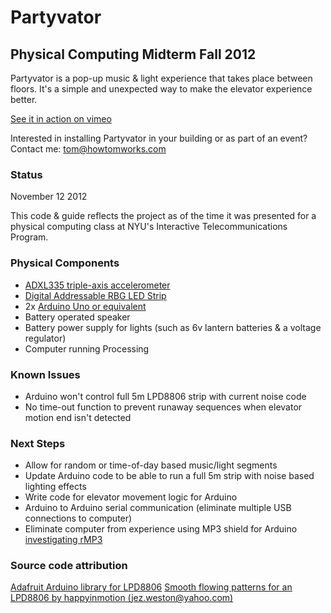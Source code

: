 # Partyvator
## Physical Computing Midterm Fall 2012

Partyvator is a pop-up music & light experience that takes place between floors. 
It's a simple and unexpected way to make the elevator experience better.

[See it in action on vimeo](http://vimeo.com/tomarthur/partyvator)

Interested in installing Partyvator in your building or as part of an event? Contact me: tom@howtomworks.com

### Status

November 12 2012 

This code & guide reflects the project as of the time it was presented for a physical computing class at NYU's Interactive Telecommunications Program.


### Physical Components
 - [ADXL335 triple-axis accelerometer](http://www.adafruit.com/products/163)
 - [Digital Addressable RBG LED Strip](http://www.adafruit.com/products/306)
 - 2x [Arduino Uno or equivalent](http://arduino.cc/en/Main/ArduinoBoardUno)
 - Battery operated speaker
 - Battery power supply for lights (such as 6v lantern batteries & a voltage regulator)
 - Computer running Processing

### Known Issues
  - Arduino won't control full 5m LPD8806 strip with current noise code
  - No time-out function to prevent runaway sequences when elevator motion end isn't detected

### Next Steps
 - Allow for random or time-of-day based music/light segments
 - Update Arduino code to be able to run a full 5m strip with noise based lighting effects
 - Write code for elevator movement logic for Arduino
 - Arduino to Arduino serial communication (eliminate multiple USB connections to computer)
 - Eliminate computer from experience using MP3 shield for Arduino [investigating rMP3](http://www.roguerobotics.com/products/electronics/rmp3)

 ### Source code attribution 
 [Adafruit Arduino library for LPD8806](https://github.com/adafruit/LPD8806)
 [Smooth flowing patterns for an LPD8806 by happyinmotion (jez.weston@yahoo.com)](http://forums.adafruit.com/viewtopic.php?f=47&t=24554)